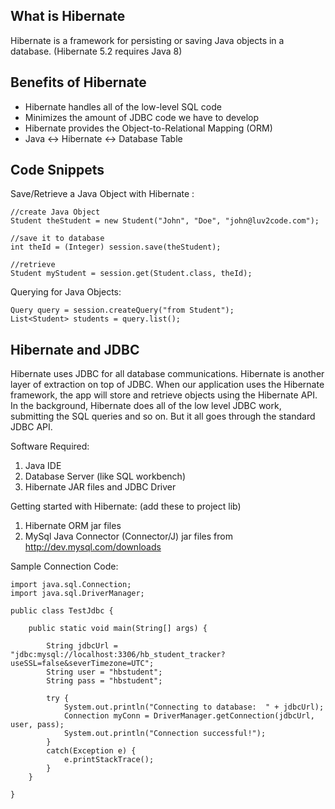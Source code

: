 ## What is Hibernate
Hibernate is a framework for persisting or saving Java objects in a database. (Hibernate 5.2 requires Java 8)
## Benefits of Hibernate
- Hibernate handles all of the low-level SQL code 
- Minimizes the amount of JDBC code we have to develop
- Hibernate provides the Object-to-Relational Mapping (ORM)
- Java <-> Hibernate <-> Database Table
## Code Snippets
Save/Retrieve a Java Object with Hibernate : 
```
//create Java Object
Student theStudent = new Student("John", "Doe", "john@luv2code.com"); 

//save it to database
int theId = (Integer) session.save(theStudent); 

//retrieve 
Student myStudent = session.get(Student.class, theId); 
```

Querying for Java Objects: 
```
Query query = session.createQuery("from Student"); 
List<Student> students = query.list(); 
```

## Hibernate and JDBC
Hibernate  uses JDBC for all database communications. Hibernate is another layer of extraction on top of JDBC. When our application uses the Hibernate framework, the app will store and retrieve objects using the Hibernate API. In the background, Hibernate does all of the low level JDBC work, submitting the SQL queries and so on. But it all goes through the standard JDBC API. 

Software Required: 
1. Java IDE
2. Database Server (like SQL workbench)
3. Hibernate JAR files and JDBC Driver

Getting started with Hibernate: (add these to project lib)
1. Hibernate ORM jar files 
2. MySql Java Connector (Connector/J) jar files from http://dev.mysql.com/downloads

Sample Connection Code: 
```
import java.sql.Connection;
import java.sql.DriverManager;

public class TestJdbc {

	public static void main(String[] args) {
		
		String jdbcUrl = "jdbc:mysql://localhost:3306/hb_student_tracker?useSSL=false&severTimezone=UTC"; 
		String user = "hbstudent"; 
		String pass = "hbstudent"; 
		
		try {
			System.out.println("Connecting to database:  " + jdbcUrl); 
			Connection myConn = DriverManager.getConnection(jdbcUrl, user, pass);
			System.out.println("Connection successful!"); 
		}
		catch(Exception e) {
			e.printStackTrace();
		}
	}

}

```